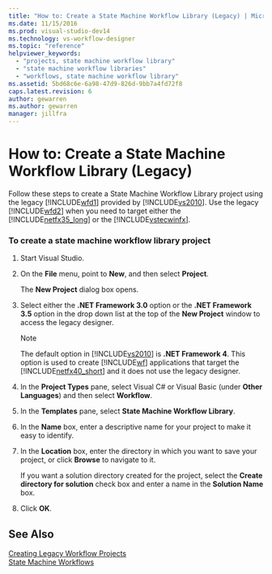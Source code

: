 ```yaml
---
title: "How to: Create a State Machine Workflow Library (Legacy) | Microsoft Docs"
ms.date: 11/15/2016
ms.prod: visual-studio-dev14
ms.technology: vs-workflow-designer
ms.topic: "reference"
helpviewer_keywords: 
  - "projects, state machine workflow library"
  - "state machine workflow libraries"
  - "workflows, state machine workflow library"
ms.assetid: 5bd68c6e-6a98-47d9-826d-9bb7a4fd72f8
caps.latest.revision: 6
author: gewarren
ms.author: gewarren
manager: jillfra
---
```

# How to: Create a State Machine Workflow Library (Legacy)
Follow these steps to create a State Machine Workflow Library project using the legacy [!INCLUDE[wfd1](../includes/wfd1-md.md)] provided by [!INCLUDE[vs2010](../includes/vs2010-md.md)]. Use the legacy [!INCLUDE[wfd2](../includes/wfd2-md.md)] when you need to target either the [!INCLUDE[netfx35_long](../includes/netfx35-long-md.md)] or the [!INCLUDE[vstecwinfx](../includes/vstecwinfx-md.md)].  
  
### To create a state machine workflow library project  
  
1. Start Visual Studio.  
  
2. On the **File** menu, point to **New**, and then select **Project**.  
  
     The **New Project** dialog box opens.  
  
3. Select either the **.NET Framework 3.0** option or the **.NET Framework 3.5** option in the drop down list at the top of the **New Project** window to access the legacy designer.  
  
    > [!NOTE]
    > The default option in [!INCLUDE[vs2010](../includes/vs2010-md.md)] is **.NET Framework 4**. This option is used to create [!INCLUDE[wf](../includes/wf-md.md)] applications that target the [!INCLUDE[netfx40_short](../includes/netfx40-short-md.md)] and it does not use the legacy designer.  
  
4. In the **Project Types** pane, select Visual C# or Visual Basic (under **Other Languages**) and then select **Workflow**.  
  
5. In the **Templates** pane, select **State Machine Workflow Library**.  
  
6. In the **Name** box, enter a descriptive name for your project to make it easy to identify.  
  
7. In the **Location** box, enter the directory in which you want to save your project, or click **Browse** to navigate to it.  
  
     If you want a solution directory created for the project, select the **Create directory for solution** check box and enter a name in the **Solution Name** box.  
  
8. Click **OK**.  
  
## See Also  
 [Creating Legacy Workflow Projects](../workflow-designer/creating-legacy-workflow-projects.md)   
 [State Machine Workflows](http://msdn.microsoft.com/library/344caacd-bf3b-4716-bd5a-eca74fc5a61d)